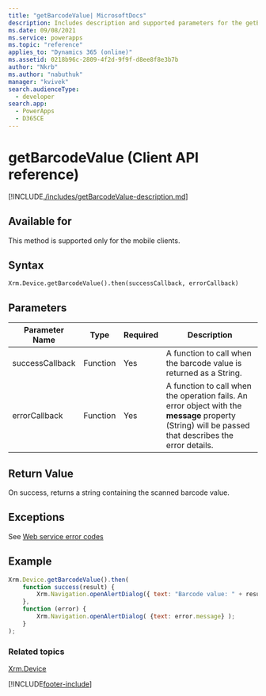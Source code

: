 ```yaml
---
title: "getBarcodeValue| MicrosoftDocs"
description: Includes description and supported parameters for the getBarCodeValue method.
ms.date: 09/08/2021
ms.service: powerapps
ms.topic: "reference"
applies_to: "Dynamics 365 (online)"
ms.assetid: 0218b96c-2809-4f2d-9f9f-d8ee8f8e3b7b
author: "Nkrb"
ms.author: "nabuthuk"
manager: "kvivek"
search.audienceType:
  - developer
search.app:
  - PowerApps
  - D365CE
---
```


# getBarcodeValue (Client API reference)

[!INCLUDE[./includes/getBarcodeValue-description.md](./includes/getBarcodeValue-description.md)]

## Available for

This method is supported only for the mobile clients.

## Syntax

`Xrm.Device.getBarcodeValue().then(successCallback, errorCallback)`

## Parameters

| Parameter Name  | Type     | Required | Description                                                                                                                                          |
| --------------- | -------- | -------- | ---------------------------------------------------------------------------------------------------------------------------------------------------- |
| successCallback | Function | Yes      | A function to call when the barcode value is returned as a String.                                                                                   |
| errorCallback   | Function | Yes      | A function to call when the operation fails. An error object with the **message** property (String) will be passed that describes the error details. |

## Return Value

On success, returns a string containing the scanned barcode value.

## Exceptions

See [Web service error codes](https://docs.microsoft.com/en-us/powerapps/developer/data-platform/org-service/web-service-error-codes)

## Example

```JavaScript
Xrm.Device.getBarcodeValue().then(
    function success(result) {
        Xrm.Navigation.openAlertDialog({ text: "Barcode value: " + result });
    },
    function (error) {
        Xrm.Navigation.openAlertDialog( {text: error.message} );
    }
);
```

### Related topics

[Xrm.Device](../xrm-device.md)

[!INCLUDE[footer-include](../../../../../includes/footer-banner.md)]
